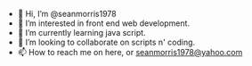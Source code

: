 - 👋 Hi, I’m @seanmorris1978
- 👀 I’m interested in front end web development.
- 🌱 I’m currently learning java script.
- 💞️ I’m looking to collaborate on scripts n' coding. 
- 📫 How to reach me on here, or seanmorris1978@yahoo.com

<!---
seanmorris1978/seanmorris1978 is a ✨ special ✨ repository because its `README.md` (this file) appears on your GitHub profile.
You can click the Preview link to take a look at your changes.
--->
